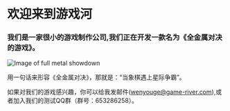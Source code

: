 # 欢迎来到游戏河

### 我们是一家很小的游戏制作公司,我们正在开发一款名为《全金属对决的游戏》。

![Image of full metal showdown](/images/war.gif)

用一句话来形容《全金属对决》，那就是：“当象棋遇上星际争霸”。

如果对我们的游戏感兴趣，你可以给我发邮件(wenyouge@game-river.com),或者加入我们的测试QQ群（群号：653286258）。
